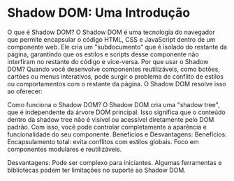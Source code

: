 # Shadow DOM: Uma Introdução
O que é Shadow DOM?
O Shadow DOM é uma tecnologia do navegador que permite encapsular o código HTML, CSS e JavaScript dentro de um componente web. Ele cria um "subdocumento" que é isolado do restante da página, garantindo que os estilos e scripts desse componente não interfiram no restante do código e vice-versa.
Por que usar o Shadow DOM?
Quando você desenvolve componentes reutilizáveis, como botões, cartões ou menus interativos, pode surgir o problema de conflito de estilos ou comportamentos com o restante da página. O Shadow DOM resolve isso ao oferecer:

Como funciona o Shadow DOM?
O Shadow DOM cria uma "shadow tree", que é independente da árvore DOM principal. Isso significa que o conteúdo dentro da shadow tree não é visível ou acessível diretamente pelo DOM padrão. Com isso, você pode controlar completamente a aparência e funcionalidade do seu componente.
Benefícios e Desvantagens:
Benefícios:
Encapsulamento total: evita conflitos com estilos globais.
Foco em componentes modulares e reutilizáveis.

Desvantagens:
Pode ser complexo para iniciantes.
Algumas ferramentas e bibliotecas podem ter limitações no suporte ao Shadow DOM.
